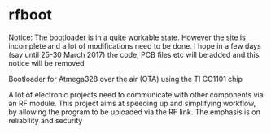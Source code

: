 # rfboot
Notice: The bootloader is in a quite workable state. However the site is incomplete and a lot of modifications need to be done.
I hope in a few days (say until 25-30 March 2017) the code, PCB files etc will be added and this notice will be removed

Bootloader for Atmega328 over the air (OTA) using the TI CC1101 chip

A lot of electronic projects need to communicate with other components via an RF module. This project aims at speeding up and simplifying workflow, by allowing the program to be uploaded via the RF link. The emphasis is on reliability and security


